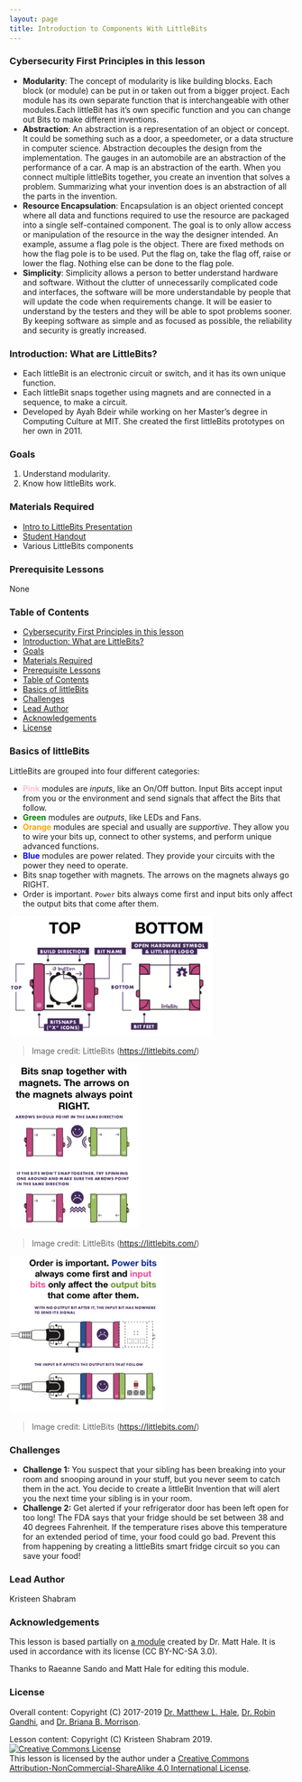 ```yaml
---
layout: page
title: Introduction to Components With LittleBits
---
```

### Cybersecurity First Principles in this lesson
* __Modularity__: The concept of modularity is like building blocks. Each block (or module) can be put in or taken out from a bigger project. Each module has its own separate function that is interchangeable with other modules.Each littleBit has it’s own specific function and you can change out Bits to make different inventions.
* __Abstraction__: An abstraction is a representation of an object or concept. It could be something such as a door, a speedometer, or a data structure in computer science. Abstraction decouples the design from the implementation. The gauges in an automobile are an abstraction of the performance of a car. A map is an abstraction of the earth. When you connect multiple littleBits together, you create an invention that solves a problem. Summarizing what your invention does is an abstraction of all the parts in the invention. 
* __Resource Encapsulation__: Encapsulation is an object oriented concept where all data and functions required to use the resource are packaged into a single self-contained component. The goal is to only allow access or manipulation of the resource in the way the designer intended. An example, assume a flag pole is the object. There are fixed methods on how the flag pole is to be used. Put the flag on, take the flag off, raise or lower the flag. Nothing else can be done to the flag pole.
* __Simplicity__: Simplicity allows a person to better understand hardware and software. Without the clutter of unnecessarily complicated code and interfaces, the software will be more understandable by people that will update the code when requirements change. It will be easier to understand by the testers and they will be able to spot problems sooner. By keeping software as simple and as focused as possible, the reliability and security is greatly increased.


### Introduction: What are LittleBits?
* Each littleBit is an electronic circuit or switch, and it has its own unique function.
* Each littleBit snaps together using magnets and are connected in a sequence, to make a circuit.
* Developed by Ayah Bdeir while working on her Master’s degree in Computing Culture at MIT. She created the first littleBits prototypes on her own in 2011.

### Goals
1. Understand modularity.
2. Know how littleBits work.

### Materials Required
* [Intro to LittleBits Presentation](./assets/presentation.pdf) 
* [Student Handout](./assets/student-handout.pdf)
* Various LittleBits components

### Prerequisite Lessons
None


### Table of Contents
<!-- TOC -->
- [Cybersecurity First Principles in this lesson](#cybersecurity-first-principles-in-this-lesson)
- [Introduction: What are LittleBits?](#introduction-what-are-littlebits)
- [Goals](#goals)
- [Materials Required](#materials-required)
- [Prerequisite Lessons](#prerequisite-lessons)
- [Table of Contents](#table-of-contents)
- [Basics of littleBits](#basics-of-littlebits)
- [Challenges](#challenges)
- [Lead Author](#lead-author)
- [Acknowledgements](#acknowledgements)
- [License](#license)
<!-- /TOC -->


### Basics of littleBits
LittleBits are grouped into four different categories:

* **<span style="color: pink">Pink</span>** modules are _inputs_, like an On/Off button. Input Bits accept input from you or the environment and send signals that affect the Bits that follow.  
* **<span style="color: green">Green</span>** modules are _outputs_, like LEDs and Fans.  
* **<span style="color: orange">Orange</span>** modules are special and usually are _supportive_. They allow you to wire your bits up, connect to other systems, and perform unique advanced functions.  
* **<span style="color: blue">Blue</span>** modules are power related. They provide your circuits with the power they need to operate.  
* Bits snap together with magnets. The arrows on the magnets always go RIGHT.
* Order is important. `Power` bits always come first and input bits only affect the output bits that come after them.

![](assets/README-4292930a.png)
> Image credit: LittleBits (https://littlebits.com/)  

![](assets/README-bf84f922.png)
> Image credit: LittleBits (https://littlebits.com/)  

![](assets/README-9f5e5313.png)
> Image credit: LittleBits (https://littlebits.com/)  

### Challenges
* **Challenge 1:** You suspect that your sibling has been breaking into your room and snooping around in your stuff, but you never seem to catch them in the act. You decide to create a littleBit Invention that will alert you the next time your sibling is in your room.
* **Challenge 2:** Get alerted if your refrigerator door has been left open for too long! The FDA says that your fridge should be set between 38 and 40 degrees Fahrenheit. If the temperature rises above this temperature for an extended period of time, your food could go bad. Prevent this from happening by creating a littleBits smart fridge circuit so you can save your food!

### Lead Author
Kristeen Shabram

### Acknowledgements
This lesson is based partially on [a module](https://mlhale.github.io/nebraska-gencyber-modules/intro_to_components_with_littlebits_iot/README) created by Dr. Matt Hale. It is used in accordance with its license (CC BY-NC-SA 3.0).

Thanks to Raeanne Sando and Matt Hale for editing this module. 

### License
Overall content: Copyright (C) 2017-2019  [Dr. Matthew L. Hale](http://faculty.ist.unomaha.edu/mhale/), [Dr. Robin Gandhi](http://faculty.ist.unomaha.edu/rgandhi/), and [Dr. Briana B. Morrison](http://www.brianamorrison.net).

Lesson content: Copyright (C) Kristeen Shabram 2019.  
<a rel="license" href="http://creativecommons.org/licenses/by-nc-sa/4.0/"><img alt="Creative Commons License" style="border-width:0" src="https://i.creativecommons.org/l/by-nc-sa/4.0/88x31.png" /></a><br /><span xmlns:dct="http://purl.org/dc/terms/" property="dct:title">This lesson</span> is licensed by the author under a <a rel="license" href="http://creativecommons.org/licenses/by-nc-sa/4.0/">Creative Commons Attribution-NonCommercial-ShareAlike 4.0 International License</a>.

